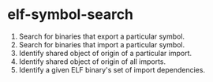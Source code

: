 # elf-symbol-search

1. Search for binaries that export a particular symbol.
2. Search for binaries that import a particular symbol.
3. Identify shared object of origin of a particular import.
4. Identify shared object of origin of all imports.
5. Identify a given ELF binary's set of import dependencies. 
